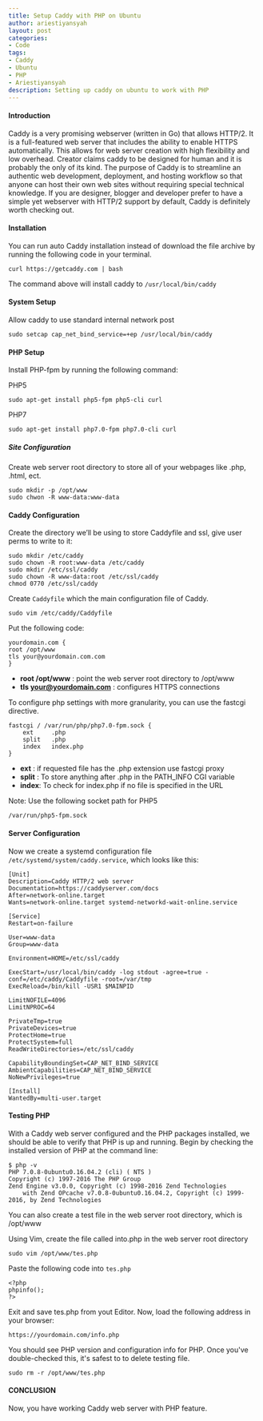 ```yaml
---
title: Setup Caddy with PHP on Ubuntu 
author: ariestiyansyah
layout: post
categories:
- Code
tags:
- Caddy
- Ubuntu
- PHP
- Ariestiyansyah
description: Setting up caddy on ubuntu to work with PHP
---
```


#### Introduction

Caddy is a very promising webserver (written in Go) that allows HTTP/2. It is a full-featured web server that includes the ability to enable HTTPS automatically. This allows for web server creation with high flexibility and low overhead. Creator claims caddy to be designed for human and it is probably the only of its kind. The purpose of Caddy is to streamline an authentic web development, deployment, and hosting workflow so that anyone can host their own web sites without requiring special technical knowledge. If you are designer, blogger and developer prefer to have a simple yet webserver with HTTP/2 support by default, Caddy is definitely worth checking out.

#### Installation

You can run auto Caddy installation instead of download the file archive by running the following code in your terminal.

	curl https://getcaddy.com | bash

The command above will install caddy to `/usr/local/bin/caddy`

#### System Setup

Allow caddy to use standard internal network post

	sudo setcap cap_net_bind_service=+ep /usr/local/bin/caddy

#### PHP Setup

Install PHP-fpm by running the following command:


PHP5

	sudo apt-get install php5-fpm php5-cli curl

PHP7

	sudo apt-get install php7.0-fpm php7.0-cli curl

##### Site Configuration

Create web server root directory to store all of your webpages like .php, .html, ect.

	sudo mkdir -p /opt/www
	sudo chwon -R www-data:www-data

#### Caddy Configuration

Create the directory we’ll be using to store Caddyfile and ssl, give user perms to write to it:

	sudo mkdir /etc/caddy
	sudo chown -R root:www-data /etc/caddy
	sudo mkdir /etc/ssl/caddy
	sudo chown -R www-data:root /etc/ssl/caddy
	chmod 0770 /etc/ssl/caddy

Create `Caddyfile` which the main configuration file of Caddy.

	sudo vim /etc/caddy/Caddyfile

Put the following code:

	yourdomain.com {
	root /opt/www
	tls your@yourdomain.com.com
	}

* **root /opt/www** : point the web server root directory to /opt/www
* **tls your@yourdomain.com** : configures HTTPS connections

To configure php settings with more granularity, you can use the fastcgi directive.

	fastcgi / /var/run/php/php7.0-fpm.sock {
		ext 	.php
		split	.php
		index	index.php
	}

* **ext** : if requested file has the .php extension use fastcgi proxy
* **split** : To store anything after .php in the PATH_INFO CGI variable
* **index**: To check for index.php if no file is specified in the URL

Note:
Use the following socket path for PHP5

	/var/run/php5-fpm.sock


#### Server Configuration


Now we create a systemd configuration file `/etc/systemd/system/caddy.service`, which looks like this:

    [Unit]
    Description=Caddy HTTP/2 web server
    Documentation=https://caddyserver.com/docs
    After=network-online.target
    Wants=network-online.target systemd-networkd-wait-online.service
    
    [Service]
    Restart=on-failure
    
    User=www-data
    Group=www-data
    
    Environment=HOME=/etc/ssl/caddy
    
    ExecStart=/usr/local/bin/caddy -log stdout -agree=true -conf=/etc/caddy/Caddyfile -root=/var/tmp
    ExecReload=/bin/kill -USR1 $MAINPID
    
    LimitNOFILE=4096
    LimitNPROC=64
    
    PrivateTmp=true
    PrivateDevices=true
    ProtectHome=true
    ProtectSystem=full
    ReadWriteDirectories=/etc/ssl/caddy
    
    CapabilityBoundingSet=CAP_NET_BIND_SERVICE
    AmbientCapabilities=CAP_NET_BIND_SERVICE
    NoNewPrivileges=true
    
    [Install]
    WantedBy=multi-user.target

#### Testing PHP

With a Caddy web server configured and the PHP packages installed, we should be able to verify that PHP is up and running. Begin by checking the installed version of PHP at the command line:

	$ php -v
	PHP 7.0.8-0ubuntu0.16.04.2 (cli) ( NTS )
	Copyright (c) 1997-2016 The PHP Group
	Zend Engine v3.0.0, Copyright (c) 1998-2016 Zend Technologies
    	with Zend OPcache v7.0.8-0ubuntu0.16.04.2, Copyright (c) 1999-2016, by Zend Technologies

You can also create a test file in the web server root directory, which is /opt/www

Using Vim, create the file called into.php  in the web server root directory

	sudo vim /opt/www/tes.php


Paste the following code into `tes.php`

	<?php
	phpinfo();
	?>

Exit and save tes.php from yout Editor. Now, load the following address in your browser:

	https://yourdomain.com/info.php

You should see PHP version and configuration info for PHP. Once you've double-checked this, it's safest to to delete testing file.

	sudo rm -r /opt/www/tes.php

#### CONCLUSION

Now, you have working Caddy web server with PHP feature.








